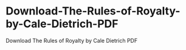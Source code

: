 # Download-The-Rules-of-Royalty-by-Cale-Dietrich-PDF
Download The Rules of Royalty by Cale Dietrich PDF

